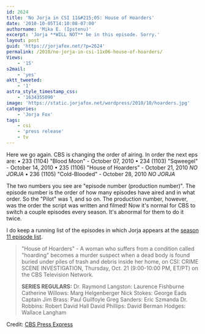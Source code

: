 ```yaml
---
id: 2624
title: 'No Jorja in CSI 11&#215;05: House of Hoarders'
date: '2010-10-05T14:10:08-07:00'
authorname: 'Mika E. (Ipstenu)'
excerpt: 'Jorja **WILL NOT** be in this episode. Sorry.'
layout: post
guid: 'https://jorjafox.net/?p=2624'
permalink: /2010/no-jorja-in-csi-11x06-house-of-hoarders/
Views:
    - '15'
s2mail:
    - 'yes'
aktt_tweeted:
    - '1'
astra_style_timestamp_css:
    - '1634355090'
image: 'https://static.jorjafox.net/wordpress/2010/10/hoarders.jpg'
categories:
    - 'Jorja Fox'
tags:
    - csi
    - 'press release'
    - tv
---
```


Here we go again.  CBS is changing the order of airing.  In order the next eps are:
&bull; 233 (1104)	"Blood Moon" - October 07, 2010
&bull; 234 (1103)	"Sqweegel" - October 14, 2010
&bull; 235 (1106) "House of Hoarders" - October 21, 2010 _NO JORJA_
&bull; 236 (1105)	"Cold-Blooded" - October 28, 2010 _NO JORJA_

The two numbers you see are "episode number (production number)".  The episode number is the order of how many episodes have aired and in what order. So the "Pilot" was 1, and so on.  The production number, however, was the order the script was written and filmed!  Now it's normal for CBS to switch a couple episodes every season.  It's abnormal for them to do it twice.

I do keep a running list of the episodes in which Jorja appears at the <a href="https://jorjafox.net/wiki/CSI:_Crime_Scene_Investigation_(season_11)">season 11 episode list</a>.

<blockquote>"House of Hoarders" - A woman who suffers from a condition called "hoarding" becomes a murder suspect when a dead body is found buried under piles of trash and debris inside her home, on CSI: CRIME SCENE INVESTIGATION, Thursday, Oct. 21 (9:00-10:00 PM, ET/PT) on the CBS Television Network.

**SERIES REGULARS:**
Dr. Raymond Langston: Laurence Fishburne
Catherine Willows: Marg Helgenberger
Nick Stokes: George Eads
Captain Jim Brass: Paul Guilfoyle
Greg Sanders: Eric Szmanda
Dr. Robbins: Robert David Hall
David Phillips: David Berman
Hodges: Wallace Langham</blockquote>

Credit: <a href="http://www.cbspressexpress.com/div.php/cbs_entertainment/release?id=26287">CBS Press Express</a>
